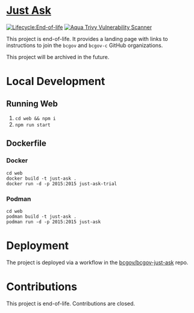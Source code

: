 # [Just Ask](https://justask.cloud)
[![Lifecycle:End-of-life](https://img.shields.io/badge/Lifecycle-End%20of%20life-orange)](https://github.com/bcgov/just-ask/)
[![Aqua Trivy Vulnerability Scanner](https://github.com/bcgov/just-ask/actions/workflows/trivy.yaml/badge.svg)](https://github.com/bcgov/just-ask/actions/workflows/trivy.yaml)

This project is end-of-life. It provides a landing page with links to instructions to join the `bcgov` and `bcgov-c` GitHub organizations. 

This project will be archived in the future.

# Local Development

## Running Web

1. `cd web && npm i`
1. `npm run start`


## Dockerfile

### Docker

```
cd web
docker build -t just-ask .
docker run -d -p 2015:2015 just-ask-trial
```

### Podman

```
cd web
podman build -t just-ask .
podman run -d -p 2015:2015 just-ask
```

# Deployment

The project is deployed via a workflow in the [bcgov/bcgov-just-ask](https://github.com/bcgov/bcgov-just-ask) repo.

# Contributions

This project is end-of-life. Contributions are closed.


